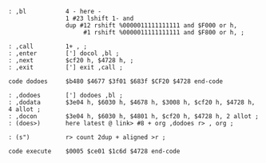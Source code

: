     : ,bl           4 - here -
                    1 #23 lshift 1- and
                    dup #12 rshift %0000011111111111 and $F000 or h,
                         #1 rshift %0000011111111111 and $F800 or h, ;

    : ,call         1+ , ;
    : ,enter        ['] docol ,bl ;
    : ,next         $cf20 h, $4728 h, ;
    : ,exit         ['] exit ,call ;

    code dodoes     $b480 $4677 $3f01 $683f $CF20 $4728 end-code

    : ,dodoes       ['] dodoes ,bl ;
    : ,dodata       $3e04 h, $6030 h, $4678 h, $3008 h, $cf20 h, $4728 h, 4 allot ;
    : ,docon        $3e04 h, $6030 h, $4801 h, $cf20 h, $4728 h, 2 allot ;
    : (does>)       here latest @ link> #8 + org ,dodoes r> , org ;

    : (s")          r> count 2dup + aligned >r ;

    code execute    $0005 $ce01 $1c6d $4728 end-code
